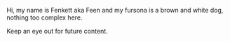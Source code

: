 Hi, my name is Fenkett aka Feen and my fursona is a brown and white dog, nothing too complex here.

Keep an eye out for future content.
